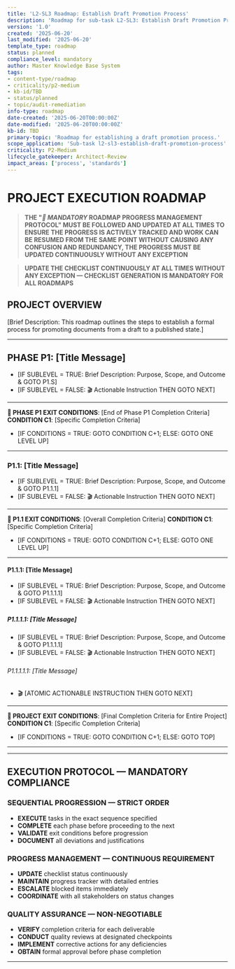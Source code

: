 ```yaml
---
title: 'L2-SL3 Roadmap: Establish Draft Promotion Process'
description: 'Roadmap for sub-task L2-SL3: Establish Draft Promotion Process'
version: '1.0'
created: '2025-06-20'
last_modified: '2025-06-20'
template_type: roadmap
status: planned
compliance_level: mandatory
author: Master Knowledge Base System
tags:
- content-type/roadmap
- criticality/p2-medium
- kb-id/TBD
- status/planned
- topic/audit-remediation
info-type: roadmap
date-created: '2025-06-20T00:00:00Z'
date-modified: '2025-06-20T00:00:00Z'
kb-id: TBD
primary-topic: 'Roadmap for establishing a draft promotion process.'
scope_application: 'Sub-task l2-sl3-establish-draft-promotion-process'
criticality: P2-Medium
lifecycle_gatekeeper: Architect-Review
impact_areas: ['process', 'standards']
---
```

# PROJECT EXECUTION ROADMAP

>**THE "*🚨 MANDATORY* ROADMAP PROGRESS MANAGEMENT PROTOCOL" **MUST** BE FOLLOWED AND UPDATED AT ALL TIMES TO ENSURE THE PROGRESS IS ACTIVELY TRACKED AND WORK CAN BE RESUMED FROM THE SAME POINT WITHOUT CAUSING ANY CONFUSION AND REDUNDANCY, THE PROGRESS **MUST** BE UPDATED CONTINUOUSLY WITHOUT ANY EXCEPTION**

>**UPDATE THE CHECKLIST CONTINUOUSLY AT ALL TIMES WITHOUT ANY EXCEPTION — CHECKLIST GENERATION IS **MANDATORY** FOR ALL ROADMAPS**

## PROJECT OVERVIEW

[Brief Description: This roadmap outlines the steps to establish a formal process for promoting documents from a draft to a published state.]

---

## PHASE P1: [Title Message]
- [IF SUBLEVEL = TRUE: Brief Description: Purpose, Scope, and Outcome & GOTO P1.S]
- [IF SUBLEVEL = FALSE: 🎬 Actionable Instruction THEN GOTO NEXT]

---

**🏁 PHASE P1 EXIT CONDITIONS**: [End of Phase P1 Completion Criteria]
**CONDITION C1**: [Specific Completion Criteria]
- [IF CONDITIONS = TRUE: GOTO CONDITION C+1; ELSE: GOTO ONE LEVEL UP]

---

### P1.1: [Title Message]
- [IF SUBLEVEL = TRUE: Brief Description: Purpose, Scope, and Outcome & GOTO P1.1.1]
- [IF SUBLEVEL = FALSE: 🎬 Actionable Instruction THEN GOTO NEXT]

---

**🏁 P1.1 EXIT CONDITIONS**: [Overall Completion Criteria]
**CONDITION C1**: [Specific Completion Criteria]
- [IF CONDITIONS = TRUE: GOTO CONDITION C+1; ELSE: GOTO ONE LEVEL UP]

---

#### P1.1.1: [Title Message]
- [IF SUBLEVEL = TRUE: Brief Description: Purpose, Scope, and Outcome & GOTO P1.1.1.1]
- [IF SUBLEVEL = FALSE: 🎬 Actionable Instruction THEN GOTO NEXT]

##### P1.1.1.1: [Title Message]
- [IF SUBLEVEL = TRUE: Brief Description: Purpose, Scope, and Outcome & GOTO P1.1.1.1]
- [IF SUBLEVEL = FALSE: 🎬 Actionable Instruction THEN GOTO NEXT]

###### P1.1.1.1.1: [Title Message]
- 🎬 [ATOMIC ACTIONABLE INSTRUCTION THEN GOTO NEXT]

---

**🏁 PROJECT EXIT CONDITIONS**: [Final Completion Criteria for Entire Project]
**CONDITION C1**: [Specific Completion Criteria]
- [IF CONDITIONS = TRUE: GOTO CONDITION C+1; ELSE: GOTO TOP]

---
---

## EXECUTION PROTOCOL — MANDATORY COMPLIANCE

### **SEQUENTIAL PROGRESSION — STRICT ORDER**
- **EXECUTE** tasks in the exact sequence specified
- **COMPLETE** each phase before proceeding to the next
- **VALIDATE** exit conditions before progression
- **DOCUMENT** all deviations and justifications

### **PROGRESS MANAGEMENT — CONTINUOUS REQUIREMENT**
- **UPDATE** checklist status continuously
- **MAINTAIN** progress tracker with detailed entries
- **ESCALATE** blocked items immediately
- **COORDINATE** with all stakeholders on status changes

### **QUALITY ASSURANCE — NON-NEGOTIABLE**
- **VERIFY** completion criteria for each deliverable
- **CONDUCT** quality reviews at designated checkpoints
- **IMPLEMENT** corrective actions for any deficiencies
- **OBTAIN** formal approval before phase completion

--- 